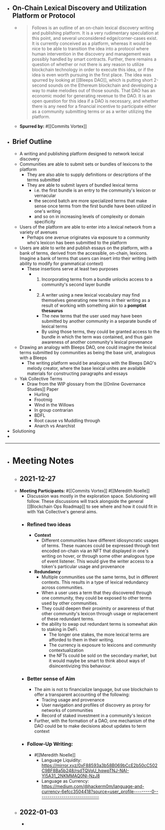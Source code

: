 - ## **On-Chain Lexical Discovery and Utilization Platform or Protocol**
    - > Follows is an outline of an on-chain lexical discovery writing and publishing platform. It is a very rudimentary speculation at this point, and several unconsidered edge/corner-cases exist. It is currently conceived as a platform, whereas it would be nice to be able to transition the idea into a protocol where human intervention in the discovery and management was possibly handled by smart contracts. Further, there remains a question of whether or not there is any reason to utilize blockchain technology in order to execute this idea, or if the idea is even worth pursuing in the first place. The idea was spurred by looking at [[Bleeps DAO]], which is putting short 2-second sounds on the Ethereum blockchain and developing a way to make melodies out of those sounds. That DAO has an economic model for generating revenue to the DAO. It is an open question for this idea if a DAO is necessary, and whether there is any need for a financial incentive to participate either as a community submitting terms or as a writer utilizing the platform.
    - **Spurred by:** #[[Commits Vortex]]
- ## **Brief Outline**
    - A writing and publishing platform designed to network lexical discovery 
    - Communities are able to submit sets or bundles of lexicons to the platform
        - They are also able to supply definitions or descriptions of the terms submitted
        - They are able to submit layers of bundled lexical terms
            - i.e. the first bundle is an entry to the community's lexicon or vernacular
            - the second batch are more specialized terms that make sense once terms from the first bundle have been utilized in one's writing
            - and so on in increasing levels of complexity or domain specificity
    - Users of the platform are able to enter into a lexical network from a variety of avenues
        - Perhaps one avenue originates via exposure to a community who's lexicon has been submitted to the platform
    - Users are able to write and publish essays on the platform, with a bank of terms, derived from the accessible, on-chain, lexicons. Imagine a bank of terms that users can insert into their writing (with ability to modify for grammatical context)
        - These insertions serve at least two purposes
            - 1) Incorporating terms from a bundle unlocks access to a community's second layer bundle
            - 2) A writer using a new lexical vocabulary may find themselves generating new terms in their writing as a result of working with something akin to a __pomptist thesaurus__
                - The new terms that the user used may have been submitted by another community in a separate bundle of lexical terms
                - By using those terms, they could be granted access to the bundle in which the term was contained, and thus gain awareness of another community's lexical provenance
    - Drawing an analogy with Bleeps DAO, one could imagine the lexical terms submitted by communities as being the base unit, analogous with a Bleeps
        - The writing platform would be analogous with the Bleeps DAO's melody creator, where the base lexical unites are available materials for constructing  paragraphs and essays
    - Yak Collective Terms
        - Draw from the WIP glossary from the [[Online Governance Studies]] Paper
            - Hurling 
            - Frootmig 
            - Wind in the Willows 
            - In group contrarian 
            - BDFL 
            - Root cause vs Muddling through 
            - Anarch vs Anarchist
- Solutioning
- 
- ---
- # Meeting Notes
    - ## 2021-12-27
    - **Meeting Participants:** #[[Commits Vortex]] #[[Meredith Noelle]]
        - Discussion was mostly in the exploration space. Solutioning will follow. These discussions will track alongside the general [[Blockchain Ops Roadmap]] to see where and how it could fit in with Yak Collective's general aims.
        - ### Refined two ideas
            - **Context**
                - Different communities have different idiosyncratic usages of terms. These nuances could be expressed through text encoded on-chain via an NFT that displayed in one's writing on hover, or through some other analogous type of event listener. This would give the writer access to a token's particular usage and provenance
            - **Redundancy**
                - Multiple communities use the same terms, but in different contexts. This results in a type of lexical redundancy across communities. 
                - When a user uses a term that they discovered through one community, they could be exposed to other terms used by other communities. 
                - They could deepen their proximity or awareness of that other community's lexicon through usage or replacement of these redundant terms. 
                - the ability to swap out redundant terms is somewhat akin to staking in DeFi. 
                    - The longer one stakes, the more lexical terms are afforded to them in their writing.
                    - The currency is exposure to lexicons and community contextualization
                    - the NFTs could be sold on the secondary market, but it would maybe be smart to think about ways of disincentivizing this behaviour. 
        - ### Better sense of Aim
            - The aim is not to financialize language, but use blockchain to offer a transparent accounting of the following: 
                - Tracing usage and provenance
                - User navigation and profiles of discovery as proxy for networks of communities
                - Record of staked investment in a community's lexicon
            - Further, with the formation of a DAO, one mechanism of the DAO could be to make decisions about updates to term context
        - ### Follow-Up Writing: 
            - #[[Meredith Noelle]]
                - Language Liquidity: https://mirror.xyz/0xF88593a3b58B069bCcE2b50cC502C9BF8Ba5b248/rsdTQVqU_hqwpTNJ-NAI-Yl5A31_2NKMMAQ0Nl-NzJ8
                - Language as Currency: https://medium.com/@hackerm0m/language-and-currency-6efcc3504418?source=user_profile---------0-------------------------------
    - ## 2022-01-03
        - 
